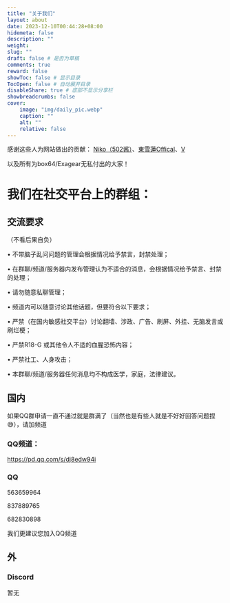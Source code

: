 ```yaml
---
title: "关于我们"
layout: about
date: 2023-12-10T00:44:28+08:00
hidemeta: false
description: ""
weight:
slug: ""
draft: false # 是否为草稿
comments: true
reward: false
showToc: false # 显示目录
TocOpen: false # 自动展开目录
disableShare: true # 底部不显示分享栏
showbreadcrumbs: false
cover:
    image: "img/daily_pic.webp"
    caption: ""
    alt: ""
    relative: false
---
```

感谢这些人为网站做出的贡献：
[Niko（502酱）](https://github.com/502BADGATEWAY-Official)、[東雪蓮Offical](https://space.bilibili.com/696475762)、[V](https://space.bilibili.com/1722765856)

以及所有为box64/Exagear无私付出的大家！

# 我们在社交平台上的群组：

## 交流要求
（不看后果自负）

• 不带脑子乱问问题的管理会根据情况给予禁言，封禁处理；

• 在群聊/频道/服务器内发布管理认为不适合的消息，会根据情况给予禁言、封禁的处理；

• 请勿随意私聊管理；

• 频道内可以随意讨论其他话题，但要符合以下要求；

• 严禁（在国内敏感社交平台）讨论翻墙、涉政、广告、刷屏、外挂、无脑发言或刷烂梗；

• 严禁R18-G 或其他令人不适的血腥恐怖内容；

• 严禁社工、人身攻击；

• 本群聊/频道/服务器任何消息均不构成医学，家庭，法律建议。


## 国内

如果QQ群申请一直不通过就是群满了（当然也是有些人就是不好好回答问题捏😅），请加频道
### QQ频道：
https://pd.qq.com/s/dj8edw94i

### QQ
563659964

837889765

682830898

我们更建议您加入QQ频道

## 外

### Discord
暂无